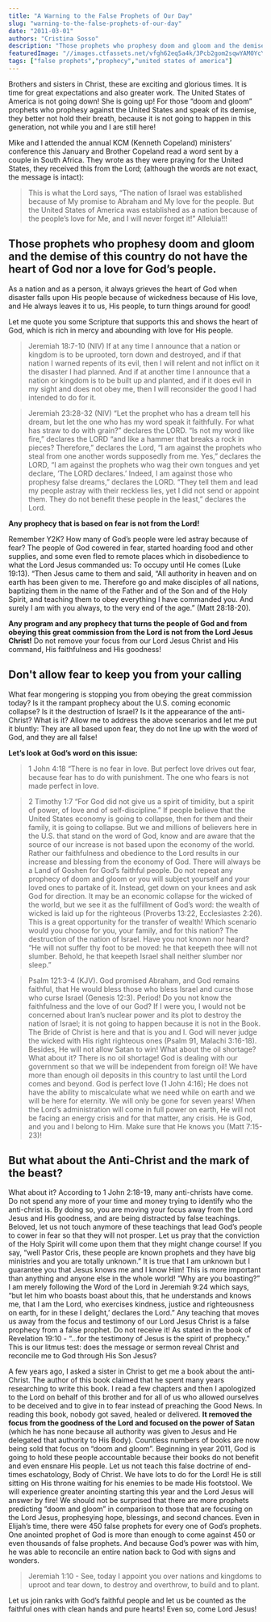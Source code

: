 ```yaml
---
title: "A Warning to the False Prophets of Our Day"
slug: "warning-to-the-false-prophets-of-our-day"
date: "2011-03-01"
authors: "Cristina Sosso"
description: "Those prophets who prophesy doom and gloom and the demise of this country do not have the heart of God nor a love for God’s people. As a nation and as a person, it always grieves the heart of God when disaster falls upon His people because of wickedness because of His love, and He always l..."
featuredImage: "//images.ctfassets.net/vfgh62eq5a4k/3Pcb2gom2sqwYAM0YcY4GA/80996a9f95185bf0498e86c27fc09428/wrong-way-sign-export-compressor.jpg"
tags: ["false prophets","prophecy","united states of america"]
---
```

Brothers and sisters in Christ, these are exciting and glorious times. It is time for great expectations and also greater work. The United States of America is not going down! She is going up! For those “doom and gloom” prophets who prophesy against the United States and speak of its demise, they better not hold their breath, because it is not going to happen in this generation, not while you and I are still here!

Mike and I attended the annual KCM (Kenneth Copeland) ministers’ conference this January and Brother Copeland read a word sent by a couple in South Africa. They wrote as they were praying for the United States, they received this from the Lord; (although the words are not exact, the message is intact):

> This is what the Lord says, “The nation of Israel was established because of My promise to Abraham and My love for the people. But the United States of America was established as a nation because of the people’s love for Me, and I will never forget it!” Alleluia!!!

## Those prophets who prophesy doom and gloom and the demise of this country do not have the heart of God nor a love for God’s people. 

As a nation and as a person, it always grieves the heart of God when disaster falls upon His people because of wickedness because of His love, and He always leaves it to us, His people, to turn things around for good!

Let me quote you some Scripture that supports this and shows the heart of God, which is rich in mercy and abounding with love for His people.

> Jeremiah 18:7-10 (NIV) If at any time I announce that a nation or kingdom is to be uprooted, torn down and destroyed, and if that nation I warned repents of its evil, then I will relent and not inflict on it the disaster I had planned. And if at another time I announce that a nation or kingdom is to be built up and planted, and if it does evil in my sight and does not obey me, then I will reconsider the good I had intended to do for it.

> Jeremiah 23:28-32 (NIV) “Let the prophet who has a dream tell his dream, but let the one who has my word speak it faithfully. For what has straw to do with grain?” declares the LORD. “Is not my word like fire,” declares the LORD “and like a hammer that breaks a rock in pieces? Therefore,” declares the Lord, “I am against the prophets who steal from one another words supposedly from me. Yes,” declares the LORD, “I am against the prophets who wag their own tongues and yet declare, ‘The LORD declares.’ Indeed, I am against those who prophesy false dreams,” declares the LORD. “They tell them and lead my people astray with their reckless lies, yet I did not send or appoint them. They do not benefit these people in the least,” declares the Lord.

__Any prophecy that is based on fear is not from the Lord!__

Remember Y2K? How many of God’s people were led astray because of fear? The people of God cowered in fear, started hoarding food and other supplies, and some even fled to remote places which in disobedience to what the Lord Jesus commanded us: To occupy until He comes (Luke 19:13). “Then Jesus came to them and said, “All authority in heaven and on earth has been given to me. Therefore go and make disciples of all nations, baptizing them in the name of the Father and of the Son and of the Holy Spirit, and teaching them to obey everything I have commanded you. And surely I am with you always, to the very end of the age.” (Matt 28:18-20).

__Any program and any prophecy that turns the people of God and from obeying this great commission from the Lord is not from the Lord Jesus Christ!__ Do not remove your focus from our Lord Jesus Christ and His command, His faithfulness and His goodness!

## Don't allow fear to keep you from your calling
What fear mongering is stopping you from obeying the great commission today? Is it the rampant prophecy about the U.S. coming economic collapse? Is it the destruction of Israel? Is it the appearance of the anti-Christ? What is it? Allow me to address the above scenarios and let me put it bluntly: They are all based upon fear, they do not line up with the word of God, and they are all false!

__Let’s look at God’s word on this issue:__
> 1 John 4:18 “There is no fear in love. But perfect love drives out fear, because fear has to do with punishment. The one who fears is not made perfect in love.

> 2 Timothy 1:7 “For God did not give us a spirit of timidity, but a spirit of power, of love and of self-discipline.”
If people believe that the United States economy is going to collapse, then for them and their family, it is going to collapse. But we and millions of believers here in the U.S. that stand on the word of God, know and are aware that the source of our increase is not based upon the economy of the world. Rather our faithfulness and obedience to the Lord results in our increase and blessing from the economy of God. There will always be a Land of Goshen for God’s faithful people. Do not repeat any prophecy of doom and gloom or you will subject yourself and your loved ones to partake of it. Instead, get down on your knees and ask God for direction. It may be an economic collapse for the wicked of the world, but we see it as the fulfillment of God’s word: the wealth of wicked is laid up for the righteous (Proverbs 13:22, Ecclesiastes 2:26). This is a great opportunity for the transfer of wealth! Which scenario would you choose for you, your family, and for this nation?
The destruction of the nation of Israel. Have you not known nor heard? “He will not suffer thy foot to be moved: he that keepeth thee will not slumber. Behold, he that keepeth Israel shall neither slumber nor sleep.” 

> Psalm 121:3-4 (KJV). God promised Abraham, and God remains faithful, that He would bless those who bless Israel and curse those who curse Israel (Genesis 12:3). Period! Do you not know the faithfulness and the love of our God? If I were you, I would not be concerned about Iran’s nuclear power and its plot to destroy the nation of Israel; it is not going to happen because it is not in the Book. The Bride of Christ is here and that is you and I. God will never judge the wicked with His right righteous ones (Psalm 91, Malachi 3:16-18). Besides, He will not allow Satan to win!
What about the oil shortage? What about it? There is no oil shortage! God is dealing with our government so that we will be independent from foreign oil! We have more than enough oil deposits in this country to last until the Lord comes and beyond. God is perfect love (1 John 4:16); He does not have the ability to miscalculate what we need while on earth and we will be here for eternity. We will only be gone for seven years! When the Lord’s administration will come in full power on earth, He will not be facing an energy crisis and for that matter, any crisis. He is God, and you and I belong to Him. Make sure that He knows you (Matt 7:15-23)!

## But what about the Anti-Christ and the mark of the beast? 

What about it? According to 1 John 2:18-19, many anti-christs have come. Do not spend any more of your time and money trying to identify who the anti-christ is. By doing so, you are moving your focus away from the Lord Jesus and His goodness, and are being distracted by false teachings. Beloved, let us not touch anymore of these teachings that lead God’s people to cower in fear so that they will not prosper. Let us pray that the conviction of the Holy Spirit will come upon them that they might change course! If you say, “well Pastor Cris, these people are known prophets and they have big ministries and you are totally unknown.” It is true that I am unknown but I guarantee you that Jesus knows me and I know Him! This is more important than anything and anyone else in the whole world! “Why are you boasting?” I am merely following the Word of the Lord in Jeremiah 9:24 which says, “but let him who boasts boast about this, that he understands and knows me, that I am the Lord, who exercises kindness, justice and righteousness on earth, for in these I delight,’ declares the Lord.” Any teaching that moves us away from the focus and testimony of our Lord Jesus Christ is a false prophecy from a false prophet. Do not receive it! As stated in the book of Revelation 19:10 - “…for the testimony of Jesus is the spirit of prophecy.” This is our litmus test: does the message or sermon reveal Christ and reconcile me to God through His Son Jesus?

A few years ago, I asked a sister in Christ to get me a book about the anti-Christ. The author of this book claimed that he spent many years researching to write this book. I read a few chapters and then I apologized to the Lord on behalf of this brother and for all of us who allowed ourselves to be deceived and to give in to fear instead of preaching the Good News. In reading this book, nobody got saved, healed or delivered. __It removed the focus from the goodness of the Lord and focused on the power of Satan__ (which he has none because all authority was given to Jesus and He delegated that authority to His Body). Countless numbers of books are now being sold that focus on “doom and gloom”. Beginning in year 2011, God is going to hold these people accountable because their books do not benefit and even ensnare His people. Let us not teach this false doctrine of end-times eschatology, Body of Christ. We have lots to do for the Lord! He is still sitting on His throne waiting for his enemies to be made His footstool. We will experience greater anointing starting this year and the Lord Jesus will answer by fire! We should not be surprised that there are more prophets predicting “doom and gloom” in comparison to those that are focusing on the Lord Jesus, prophesying hope, blessings, and second chances. Even in Elijah’s time, there were 450 false prophets for every one of God’s prophets. One anointed prophet of God is more than enough to come against 450 or even thousands of false prophets. And because God’s power was with him, he was able to reconcile an entire nation back to God with signs and wonders.

> Jeremiah 1:10 - See, today I appoint you over nations and kingdoms to uproot and tear down, to destroy and overthrow, to build and to plant.

Let us join ranks with God’s faithful people and let us be counted as the faithful ones with clean hands and pure hearts! Even so, come Lord Jesus!

